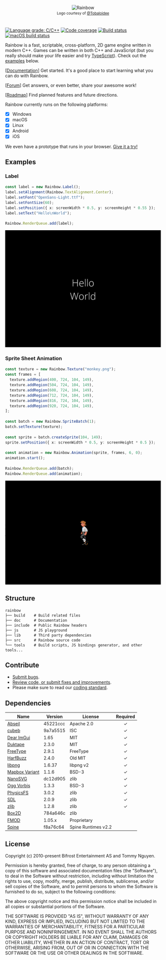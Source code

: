 <p align="center">
  <img alt="Rainbow" src="src/Resources/logotype-horizontal.png" />
  <br />
  <span style="font-size: smaller;">
    Logo courtesy of <a href="https://github.com/Tobaloidee" rel="nofollow">@Tobaloidee</a>
  </span>
</p>

#

[![Language grade: C/C++][lgtm-cpp-badge]][lgtm-cpp]
[![Code coverage][codecov-badge]][codecov]
[![Build status][azure-badge]][azure]
[![macOS build status][doozer-badge]][doozer]

Rainbow is a fast, scriptable, cross-platform, 2D game engine written in modern
C++. Games can be written in both C++ and JavaScript (but you really should make
your life easier and try [TypeScript](https://www.typescriptlang.org/)). Check
out the [examples](#examples) below.

[[Documentation](https://tido64.github.io/rainbow/)] Get started. It's a good
place to start learning what you can do with Rainbow.

[[Forum](https://www.reddit.com/r/rainbowtech)] Get answers, or even better,
share your awesome work!

[[Roadmap](https://trello.com/b/r2TqudY6/rainbow)] Find planned features and
future directions.

Rainbow currently runs on the following platforms:

* [x] Windows
* [x] macOS
* [x] Linux
* [x] Android
* [x] iOS

We even have a prototype that runs in your browser.
[Give it a try!](https://tido64.github.io/rainbow.js/)

## Examples

### Label

```typescript
const label = new Rainbow.Label();
label.setAlignment(Rainbow.TextAlignment.Center);
label.setFont("OpenSans-Light.ttf");
label.setFontSize(60);
label.setPosition({ x: screenWidth * 0.5, y: screenHeight * 0.55 });
label.setText("Hello\nWorld");

Rainbow.RenderQueue.add(label);
```

![](doc/content/assets/hello-world.png)

### Sprite Sheet Animation

```typescript
const texture = new Rainbow.Texture("monkey.png");
const frames = [
  texture.addRegion(400, 724, 104, 149),
  texture.addRegion(504, 724, 104, 149),
  texture.addRegion(608, 724, 104, 149),
  texture.addRegion(712, 724, 104, 149),
  texture.addRegion(816, 724, 104, 149),
  texture.addRegion(920, 724, 104, 149),
];

const batch = new Rainbow.SpriteBatch(1);
batch.setTexture(texture);

const sprite = batch.createSprite(104, 149);
sprite.setPosition({ x: screenWidth * 0.5, y: screenHeight * 0.5 });

const animation = new Rainbow.Animation(sprite, frames, 6, 0);
animation.start();

Rainbow.RenderQueue.add(batch);
Rainbow.RenderQueue.add(animation);
```

![](doc/content/assets/sprite-sheet-animations-example.gif)

## Structure

    rainbow
    ├── build    # Build related files
    ├── doc      # Documentation
    ├── include  # Public Rainbow headers
    ├── js       # JS playground
    ├── lib      # Third party dependencies
    ├── src      # Rainbow source code
    └── tools    # Build scripts, JS bindings generator, and other tools...

## Contribute

* [Submit bugs](https://github.com/tido64/rainbow/issues).
* [Review code, or submit fixes and improvements](https://github.com/tido64/rainbow/pulls).
* Please make sure to read our
  [coding standard](https://tido64.github.io/rainbow/docs/coding-standard).

## Dependencies

| Name                | Version  | License             | Required |
|---------------------|----------|---------------------|:--------:|
| [Abseil][]          | 45221ccc | Apache 2.0          |    ✓     |
| [cubeb][]           | 9a7a5515 | ISC                 |    ✓     |
| [Dear ImGui][]      | 1.65     | MIT                 |    ✓     |
| [Duktape][]         | 2.3.0    | MIT                 |    ✓     |
| [FreeType][]        | 2.9.1    | FreeType            |    ✓     |
| [HarfBuzz][]        | 2.4.0    | Old MIT             |    ✓     |
| [libpng][]          | 1.6.37   | libpng v2           |    ✓     |
| [Mapbox Variant][]  | 1.1.6    | BSD-3               |    ✓     |
| [NanoSVG][]         | dc12d905 | zlib                |    ✓     |
| [Ogg Vorbis][]      | 1.3.3    | BSD-3               |    ✓     |
| [PhysicsFS][]       | 3.0.2    | zlib                |    ✓     |
| [SDL][]             | 2.0.9    | zlib                |    ✓     |
| [zlib][]            | 1.2.8    | zlib                |    ✓     |
| [Box2D][]           | 784a646c | zlib                |          |
| [FMOD][]            | 1.05.x   | Proprietary         |          |
| [Spine][]           | f8a76c64 | Spine Runtimes v2.2 |          |

## License

Copyright (c) 2010-present Bifrost Entertainment AS and Tommy Nguyen.

Permission is hereby granted, free of charge, to any person obtaining a copy
of this software and associated documentation files (the "Software"), to deal
in the Software without restriction, including without limitation the rights
to use, copy, modify, merge, publish, distribute, sublicense, and/or sell
copies of the Software, and to permit persons to whom the Software is
furnished to do so, subject to the following conditions:

The above copyright notice and this permission notice shall be included in
all copies or substantial portions of the Software.

THE SOFTWARE IS PROVIDED "AS IS", WITHOUT WARRANTY OF ANY KIND, EXPRESS OR
IMPLIED, INCLUDING BUT NOT LIMITED TO THE WARRANTIES OF MERCHANTABILITY,
FITNESS FOR A PARTICULAR PURPOSE AND NONINFRINGEMENT. IN NO EVENT SHALL THE
AUTHORS OR COPYRIGHT HOLDERS BE LIABLE FOR ANY CLAIM, DAMAGES OR OTHER
LIABILITY, WHETHER IN AN ACTION OF CONTRACT, TORT OR OTHERWISE, ARISING FROM,
OUT OF OR IN CONNECTION WITH THE SOFTWARE OR THE USE OR OTHER DEALINGS IN
THE SOFTWARE.

<!-- Badges -->
[azure-badge]: https://tido64.visualstudio.com/Rainbow/_apis/build/status/Rainbow%20CI?branchName=master
[azure]: https://tido64.visualstudio.com/Rainbow/_build/latest?definitionId=1
[codecov-badge]: https://codecov.io/gh/tido64/rainbow/branch/master/graph/badge.svg
[codecov]: https://codecov.io/gh/tido64/rainbow
[doozer-badge]: https://doozer.io/badge/tn0502/rainbow/buildstatus/master
[doozer]: https://doozer.io/tn0502/rainbow
[lgtm-cpp-badge]: https://img.shields.io/lgtm/grade/cpp/g/tido64/rainbow.svg?logo=lgtm&logoWidth=18
[lgtm-cpp]: https://lgtm.com/projects/g/tido64/rainbow/context:cpp

<!-- Dependencies -->
[Abseil]: https://abseil.io/ "Abseil"
[Box2D]: http://box2d.org/ "Box2D | A 2D Physics Engine for Games"
[cubeb]: https://github.com/kinetiknz/cubeb "cubeb"
[Dear ImGui]: https://github.com/ocornut/imgui "Dear ImGui"
[Duktape]: https://duktape.org/ "Duktape"
[FMOD]: https://www.fmod.com/ "FMOD"
[FreeType]: https://freetype.org/ "FreeType"
[HarfBuzz]: https://wiki.freedesktop.org/www/Software/HarfBuzz/ "HarfBuzz"
[libpng]: https://github.com/glennrp/libpng "libpng"
[Mapbox Variant]: https://github.com/mapbox/variant "Mapbox Variant"
[NanoSVG]: https://github.com/memononen/nanosvg "NanoSVG"
[Ogg Vorbis]: https://xiph.org/vorbis/ "Ogg Vorbis"
[PhysicsFS]: https://www.icculus.org/physfs/ "PhysicsFS"
[SDL]: https://www.libsdl.org/ "Simple DirectMedia Layer"
[Spine]: http://esotericsoftware.com/ "Spine: 2D skeletal animation for games"
[zlib]: https://github.com/madler/zlib "zlib"

